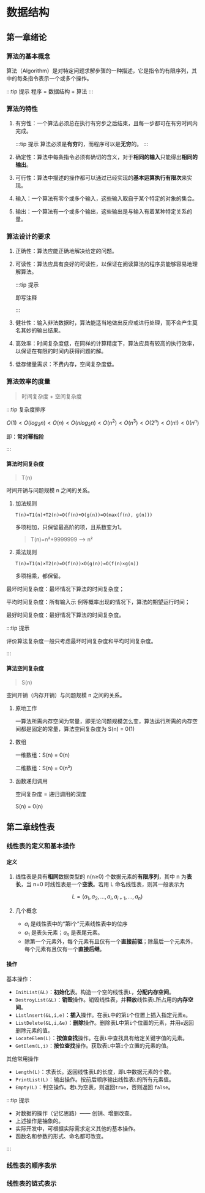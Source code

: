 # 数据结构

## 第一章绪论

### 算法的基本概念

算法（Algorithm）是对特定问题求解步骤的一种描述，它是指令的有限序列，其中的每条指令表示一个或多个操作。

:::tip 提示
程序 = 数据结构 + 算法
:::

### 算法的特性

1. 有穷性：一个算法必须总在执行有穷步之后结束，且每一步都可在有穷时间内完成。

   :::tip 提示
   算法必须是**有穷**的，而程序可以是**无穷**的。
   :::
2. 确定性：算法中每条指令必须有确切的含义，对于**相同的输入**只能得出**相同的输出**。
3. 可行性：算法中描述的操作都可以通过已经实现的**基本运算执行有限次**来实现。
4. 输入：一个算法有零个或多个输入，这些输入取自于某个特定的对象的集合。
5. 输出：一个算法有一个或多个输出，这些输出是与输入有着某种特定关系的量。

### 算法设计的要求

1. 正确性：算法应能正确地解决给定的问题。
2. 可读性：算法应具有良好的可读性，以保证在阅读算法的程序员能够容易地理解算法。

   :::tip 提示

   即写注释

   :::
3. 健壮性：输入非法数据时，算法能适当地做出反应或进行处理，而不会产生莫名其妙的输出结果。
4. 高效率：时间复杂度低，在同样的计算精度下，算法应具有较高的执行效率，以保证在有限的时间内获得问题的解。
5. 低存储量需求：不费内存，空间复杂度低。

### 算法效率的度量

> 时间复杂度 + 空间复杂度

:::tip 复杂度排序

$$
O(1) < O(log_2n) < O(n) < O(nlog_2n) < O(n^2) < O(n^3) < O(2^n) < O(n!) < 0(n^n)
$$

即：**常对幂指阶**

:::

#### 算法时间复杂度

> T(n)

时间开销与问题规模 n 之间的关系。

1. 加法规则

   `T(n)=T1(n)+T2(n)=O(f(n)+O(g(n))=O(max(f(n), g(n)))`

   多项相加，只保留最高阶的项，且系数变为1。

   > T(n)=n²+9999999 --> n²
   >
2. 乘法规则

   `T(n)=T1(n)×T2(n)=O(f(n))×O(g(n))=O(f(n)×g(n))`

   多项相乘，都保留。

最坏时间复杂度：最坏情况下算法的时间复杂度；

平均时间复杂度：所有输入示 例等概率出现的情况下，算法的期望运行时间；

最好时间复杂度：最好情况下算法的时间复杂度。

:::tip 提示

评价算法复杂度一般只考虑最坏时间复杂度和平均时间复杂度。

:::

#### 算法空间复杂度

> S(n)

空间开销（内存开销）与问题规模 n 之间的关系。

1. 原地工作

   一算法所需内存空间为常量，即无论问题规模怎么变，算法运行所需的内存空间都是固定的常量，算法空间复杂度为 S(n) = 0(1)
2. 数组

   一维数组：S(n) = 0(n)

   二维数组：S(n) = 0(n²)
3. 函数递归调用

   空间复杂度 = 递归调用的深度

   S(n) = 0(n)

## 第二章线性表

### 线性表的定义和基本操作

#### 定义

1. 线性表是具有**相同**数据类型的 n(n≥0) 个数据元素的**有限序列**，其中 n 为**表长**，当 n=0 时线性表是一个**空表**。若用 L 命名线性表，则其一般表示为

   $$
   L = (a_1, a_2, ..., a_i, a_{i+1}, ..., a_n)
   $$
2. 几个概念

   - $a_i$ 是线性表中的“第i个”元素线性表中的位序
   - $a_1$ 是表头元素；$a_n$ 是表尾元素。
   - 除第一个元素外，每个元素有且仅有一个**直接前驱**；除最后一个元素外，每个元素有且仅有一个**直接后继**。

#### 操作

基本操作：

- `InitList(&L)`：**初始化**表。构造一个空的线性表`L`，**分配内存空间**。
- `DestroyList(&L)`：**销毁**操作。销毁线性表，并**释放**线性表`L`所占用的**内存空间**。
- `Listlnsert(&L,i,e)`：**插入**操作。在表`L`中的第`i`个位置上插入指定元素`e`。
- `ListDelete(&L,i,&e)`：**删除**操作。删除表L中第`i`个位置的元素，并用`e`返回删除元素的值。
- `LocateElem(L)`：**按值查找**操作。在表`L`中查找具有给定关键字值的元素。
- `GetElem(L,i)`：**按位查找**操作。获取表`L`中第`i`个立置的元素的值。

其他常用操作

- `Length(L)`：求表长。返回线性表L的长度，即`L`中数据元素的个数。
- `PrintList(L)`：输出操作。按前后顺序输出线性表`L`的所有元素值。
- `Empty(L)`：判空操作。若`L`为空表，则返回`true`，否则返回 `false`。

:::tip 提示

- 对数据的操作（记忆思路）—— 创销、增删改查。
- 上述操作是抽象的。
- 实际开发中，可根据实际需求定义其他的基本操作。
- 函数名和参数的形式、命名都可改变。

:::

### 线性表的顺序表示


### 线性表的链式表示
